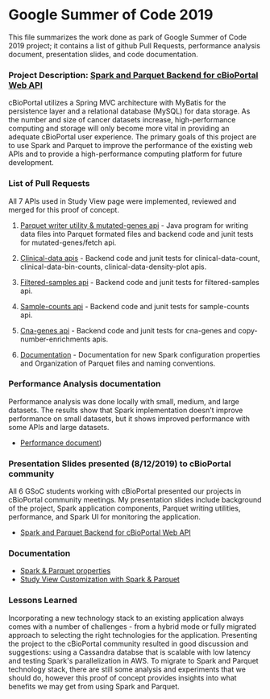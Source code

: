 # Google Summer of Code 2019
This file summarizes the work done as park of Google Summer of Code 2019 project; it contains a list of github Pull Requests, performance analysis document, presentation slides, and code documentation.

### Project Description: [Spark and Parquet Backend for cBioPortal Web API](https://summerofcode.withgoogle.com/projects/#5105508921376768) 
cBioPortal utilizes a Spring MVC architecture with MyBatis for the persistence layer and a relational database (MySQL) for data storage. As the number and size of cancer datasets increase, high-performance computing and storage will only become more vital in providing an adequate cBioPortal user experience. The primary goals of this project are to use Spark and Parquet to improve the performance of the existing web APIs and to provide a high-performance computing platform for future development.

### List of Pull Requests
All 7 APIs used in Study View page were implemented, reviewed and merged for this proof of concept.

1. [Parquet writer utility & mutated-genes api](https://github.com/cBioPortal/cbioportal/pull/6334) - 
Java program for writing data files into Parquet formated files and backend code and junit tests for mutated-genes/fetch api.

2. [Clinical-data apis](https://github.com/cBioPortal/cbioportal/pull/6386) -
Backend code and junit tests for clinical-data-count, clinical-data-bin-counts, clinical-data-density-plot apis.

3. [Filtered-samples api](https://github.com/cBioPortal/cbioportal/pull/6440) - Backend code and junit tests for filtered-samples api.

4. [Sample-counts api](https://github.com/cBioPortal/cbioportal/pull/6475) - Backend code and junit tests for sample-counts api.

5. [Cna-genes api](https://github.com/cBioPortal/cbioportal/pull/6483) - Backend code and junit tests for cna-genes and copy-number-enrichments apis.

6. [Documentation](https://github.com/cBioPortal/cbioportal/pull/6494) - Documentation for new Spark configuration properties and Organization of Parquet files and naming conventions.

### Performance Analysis documentation
Performance analysis was done locally with small, medium, and large datasets. The results show that Spark implementation doesn't improve performance on small datasets, but it shows improved performance with some APIs and large datasets.  
* [Performance document](./spark-parquet-performance.pdf)) 

### Presentation Slides presented (8/12/2019) to cBioPortal community
All 6 GSoC students working with cBioPortal presented our projects in cBioPortal community meetings.
My presentation slides include background of the project, Spark application components, Parquet writing utilities, performance, and Spark UI for monitoring the application.
* [Spark and Parquet Backend for cBioPortal Web API](./spark-parquet-slides.pdf)

### Documentation
* [Spark & Parquet properties](https://github.com/cBioPortal/cbioportal/blob/af549ac4726e47d7e142f148cf6d3057f232da8c/docs/portal.properties-Reference.md#spark--parquet)
* [Study View Customization with Spark & Parquet](https://github.com/cBioPortal/cbioportal/blob/af549ac4726e47d7e142f148cf6d3057f232da8c/docs/Spark-Parquet-Data-Loading.md)

### Lessons Learned
Incorporating a new technology stack to an existing application always comes with a number of challenges - from a hybrid mode or fully migrated approach to selecting the right technologies for the application. Presenting the project to the cBioPortal community resulted in good discussion and suggestions: using a Cassandra databse that is scalable with low latency and testing Spark's parallelization in AWS. To migrate to Spark and Parquet technology stack, there are still some analysis and experiments that we should do, however this proof of concept provides insights into what benefits we may get from using Spark and Parquet. 
